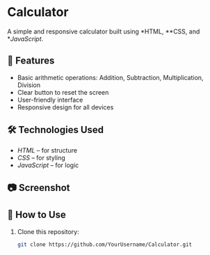 # Calculator

A simple and responsive calculator built using *HTML, **CSS, and **JavaScript*.

## 📌 Features
- Basic arithmetic operations: Addition, Subtraction, Multiplication, Division
- Clear button to reset the screen
- User-friendly interface
- Responsive design for all devices

## 🛠 Technologies Used
- *HTML* – for structure
- *CSS* – for styling
- *JavaScript* – for logic

## 📷 Screenshot


## 🚀 How to Use
1. Clone this repository:
   ```bash
   git clone https://github.com/YourUsername/Calculator.git
